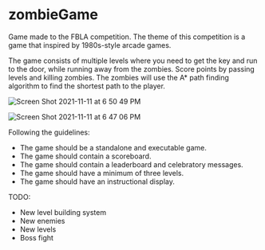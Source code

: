 # zombieGame

Game made to the FBLA competition. The theme of this competition is a game that inspired by 1980s-style arcade games.

The game consists of multiple levels where you need to get the key and run to the door, while running away from the zombies.
Score points by passing levels and killing zombies. 
The zombies will use the A* path finding algorithm to find the shortest path to the player.

![Screen Shot 2021-11-11 at 6 50 49 PM](https://user-images.githubusercontent.com/68495745/141385117-d0cc953b-6d23-428a-8d6a-6d53e26e17fd.png)

![Screen Shot 2021-11-11 at 6 47 06 PM](https://user-images.githubusercontent.com/68495745/141385042-e793e616-8037-4cde-9688-192cee6aee02.png)



Following the guidelines:
- The game should be a standalone and executable game.
- The game should contain a scoreboard.
- The game should contain a leaderboard and celebratory messages.
- The game should have a minimum of three levels.
- The game should have an instructional display.

TODO:
- New level building system 
- New enemies 
- New levels
- Boss fight

